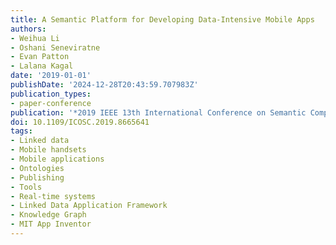 ```yaml
---
title: A Semantic Platform for Developing Data-Intensive Mobile Apps
authors:
- Weihua Li
- Oshani Seneviratne
- Evan Patton
- Lalana Kagal
date: '2019-01-01'
publishDate: '2024-12-28T20:43:59.707983Z'
publication_types:
- paper-conference
publication: '*2019 IEEE 13th International Conference on Semantic Computing (ICSC)*'
doi: 10.1109/ICOSC.2019.8665641
tags:
- Linked data
- Mobile handsets
- Mobile applications
- Ontologies
- Publishing
- Tools
- Real-time systems
- Linked Data Application Framework
- Knowledge Graph
- MIT App Inventor
---
```


